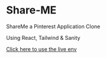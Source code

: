 # Share-ME

ShareMe a Pinterest Application Clone

Using React, Tailwind & Sanity

[Click here to use the live env](https://sharemekadvasaach.netlify.app/)
